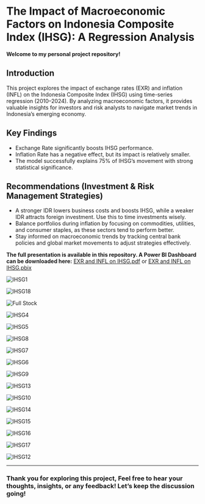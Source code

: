 # The Impact of Macroeconomic Factors on Indonesia Composite Index (IHSG): A Regression Analysis

**Welcome to my personal project repository!**  

## Introduction  

This project explores the impact of exchange rates (EXR) and inflation (INFL) on the Indonesia Composite Index (IHSG) using time-series regression (2010–2024). By analyzing macroeconomic factors, it provides valuable insights for investors and risk analysts to navigate market trends in Indonesia’s emerging economy.

## Key Findings  
- Exchange Rate significantly boosts IHSG performance.  
- Inflation Rate has a negative effect, but its impact is relatively smaller.  
- The model successfully explains 75% of IHSG’s movement with strong statistical significance.  

## Recommendations (Investment & Risk Management Strategies)
-  A stronger IDR lowers business costs and boosts IHSG, while a weaker IDR attracts foreign investment. Use this to time investments wisely. 
-  Balance portfolios during inflation by focusing on commodities, utilities, and consumer staples, as these sectors tend to perform better.
-  Stay informed on macroeconomic trends by tracking central bank policies and global market movements to adjust strategies effectively.

**The full presentation is available in this repository. A Power BI Dashboard can be downloaded here:** [EXR and INFL on IHSG.pdf](https://github.com/user-attachments/files/18759830/EXR.and.INFL.on.IHSG.pdf) or [EXR and INFL on IHSG.pbix](https://github.com/MRamadhanKesaPI/The-Impact-of-Macroeconomic-Factors-on-IHSG/blob/main/EXR%20and%20INFL%20on%20IHSG.pbix)

![IHSG1](https://github.com/user-attachments/assets/06abcd85-069c-4e7e-b8da-8641c6a6d396)

![IHSG18](https://github.com/user-attachments/assets/df6d3407-6206-44b2-bbfb-9f121077897b)

![Full Stock](https://github.com/user-attachments/assets/e7e793ab-c407-4faf-91a3-44e7eaef30ae)

![IHSG4](https://github.com/user-attachments/assets/e808c347-9a13-41d9-a28b-07198e40d2f4)

![IHSG5](https://github.com/user-attachments/assets/b59471da-3942-4880-9f89-795074b3b98f)

![IHSG8](https://github.com/user-attachments/assets/29fd5cb3-33b5-4d45-a685-9dc7ed18004d)

![IHSG7](https://github.com/user-attachments/assets/c9584657-d775-4cad-b9d7-34f77cdac446)

![IHSG6](https://github.com/user-attachments/assets/e100695a-7de1-4a4f-99a3-86113e03f01c)

![IHSG9](https://github.com/user-attachments/assets/9a6d486e-b113-4b48-b79b-6953c2f8aa4a)

![IHSG13](https://github.com/user-attachments/assets/eb7025f9-70b3-49ab-a27e-3c7ad603bcf7)

![IHSG10](https://github.com/user-attachments/assets/3313e374-a68e-4695-928d-eef4846613f3)

![IHSG14](https://github.com/user-attachments/assets/d379aa12-4ccb-4aab-97e9-7e1256cd0347)

![IHSG15](https://github.com/user-attachments/assets/e2b72d25-cb98-4923-8905-252053e18cad)

![IHSG16](https://github.com/user-attachments/assets/f5cbad04-40bd-48f3-a089-3f18933c5ac0)

![IHSG17](https://github.com/user-attachments/assets/8d4c7ab9-59c7-4667-863e-58b7c6e28a39)

![IHSG12](https://github.com/user-attachments/assets/8804a152-a8cc-4db5-9b8d-fe3cef7b8f86)

---
### Thank you for exploring this project, Feel free to hear your thoughts, insights, or any feedback! Let’s keep the discussion going!
